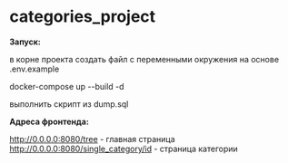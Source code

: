 # categories_project

**Запуск:**

в корне проекта создать файл с переменными окружения на основе .env.example

docker-compose up --build -d

выполнить скрипт из dump.sql

**Адреса фронтенда:**

http://0.0.0.0:8080/tree - главная страница
http://0.0.0.0:8080/single_category/id - страница категории
